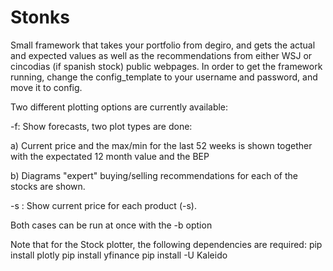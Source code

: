 # Stonks
Small framework that takes your portfolio from degiro, and gets the actual and expected values as well as the recommendations from either WSJ or cincodias (if spanish stock) public webpages.
In order to get the framework running, change the config_template to your username and password, and move it to config.

Two different plotting options are currently available:

-f: Show forecasts, two plot types are done:
  
  a) Current price and the max/min for the last 52 weeks is shown together with the expectated 12 month value and the BEP
  
  b) Diagrams "expert" buying/selling recommendations for each of the stocks are shown. 

-s : Show current price for each product (-s).

Both cases can be run at once with the -b option


Note that for the Stock plotter, the following dependencies are required:
	     pip install plotly
	     pip install yfinance
	     pip install -U Kaleido